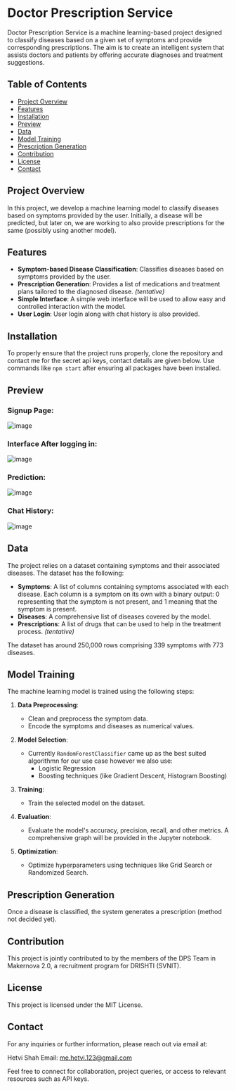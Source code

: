 # Doctor Prescription Service

Doctor Prescription Service is a machine learning-based project designed to classify diseases based on a given set of symptoms and provide corresponding prescriptions. The aim is to create an intelligent system that assists doctors and patients by offering accurate diagnoses and treatment suggestions.

## Table of Contents

- [Project Overview](#project-overview)
- [Features](#features)
- [Installation](#installation)
- [Preview](#preview)
- [Data](#data)
- [Model Training](#model-training)
- [Prescription Generation](#prescription-generation)
- [Contribution](#contribution)
- [License](#license)
- [Contact](#contact)

## Project Overview

In this project, we develop a machine learning model to classify diseases based on symptoms provided by the user. Initially, a disease will be predicted, but later on, we are working to also provide prescriptions for the same (possibly using another model).

## Features

- **Symptom-based Disease Classification**: Classifies diseases based on symptoms provided by the user.
- **Prescription Generation**: Provides a list of medications and treatment plans tailored to the diagnosed disease. _(tentative)_
- **Simple Interface**: A simple web interface will be used to allow easy and controlled interaction with the model.
- **User Login**: User login along with chat history is also provided.

## Installation

To properly ensure that the project runs properly, clone the repository and contact me for the secret api keys, contact details are given below. Use commands like `npm start` after ensuring all packages have been installed.

## Preview

### Signup Page:

![image](https://github.com/user-attachments/assets/7a68be3f-620a-4941-90f9-42f581d9915b)



### Interface After logging in:

![image](https://github.com/user-attachments/assets/47ceed2b-59b7-450d-94ea-f2e4728a1754)



### Prediction:

![image](https://github.com/user-attachments/assets/75759f64-9e08-4aab-a981-2d2fa4cb806b)



### Chat History:

![image](https://github.com/user-attachments/assets/7f4cfe75-3213-48fa-a574-6ea140362dbb)





## Data

The project relies on a dataset containing symptoms and their associated diseases. The dataset has the following:

- **Symptoms**: A list of columns containing symptoms associated with each disease. Each column is a symptom on its own with a binary output: 0 representing that the symptom is not present, and 1 meaning that the symptom is present.
- **Diseases**: A comprehensive list of diseases covered by the model.
- **Prescriptions**: A list of drugs that can be used to help in the treatment process. _(tentative)_

The dataset has around 250,000 rows comprising 339 symptoms with 773 diseases.

## Model Training

The machine learning model is trained using the following steps:

1. **Data Preprocessing**:
    - Clean and preprocess the symptom data.
    - Encode the symptoms and diseases as numerical values.
    
2. **Model Selection**:
    - Currently `RandomForestClassifier` came up as the best suited algorithmn for our use case however we also use:  
        - Logistic Regression
        - Boosting techniques (like Gradient Descent, Histogram Boosting)
    
3. **Training**:
    - Train the selected model on the dataset.
    
4. **Evaluation**:
    - Evaluate the model's accuracy, precision, recall, and other metrics. A comprehensive graph will be provided in the Jupyter notebook.

5. **Optimization**:
    - Optimize hyperparameters using techniques like Grid Search or Randomized Search.

## Prescription Generation

Once a disease is classified, the system generates a prescription (method not decided yet).

## Contribution

This project is jointly contributed to by the members of the DPS Team in Makernova 2.0, a recruitment program for DRISHTI (SVNIT).

## License

This project is licensed under the MIT License.

## Contact

For any inquiries or further information, please reach out via email at:

Hetvi Shah
Email: me.hetvi.123@gmail.com

Feel free to connect for collaboration, project queries, or access to relevant resources such as API keys.
